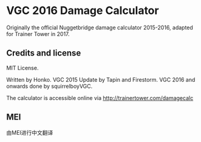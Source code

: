 # VGC 2016 Damage Calculator
Originally the official Nuggetbridge damage calculator 2015-2016, adapted for Trainer Tower in 2017.

Credits and license
-------------------

MIT License.

Written by Honko. VGC 2015 Update by Tapin and Firestorm. VGC 2016 and onwards done by squirrelboyVGC.

The calculator is accessible online via http://trainertower.com/damagecalc

MEI
-------------------
由MEI进行中文翻译